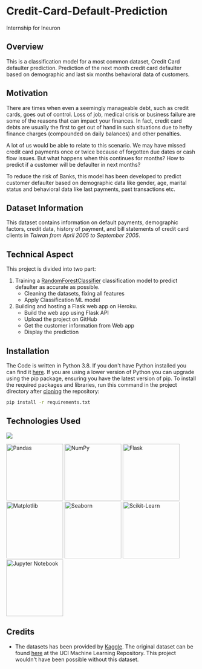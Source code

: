# Credit-Card-Default-Prediction
Internship for Ineuron

## Overview
This is a classification model for a most common dataset, Credit Card defaulter prediction. Prediction of the next month credit card defaulter based on demographic and last six months behavioral data of customers.

## Motivation
There are times when even a seemingly manageable debt, such as credit cards, goes out of control. Loss of job, medical crisis or business failure are some of the reasons that can impact your finances. In fact, credit card debts are usually the first to get out of hand in such situations due to hefty finance charges (compounded on daily balances) and other penalties.

A lot of us would be able to relate to this scenario. We may have missed credit card payments once or twice because of forgotten due dates or cash flow issues. But what happens when this continues for months? How to predict if a customer will be defaulter in next months?

To reduce the risk of Banks, this model has been developed to predict customer defaulter based on demographic data like gender, age, marital status and behavioral data like last payments, past transactions etc.

## Dataset Information
This dataset contains information on default payments, demographic factors, credit data, history of payment, and bill statements of credit card clients in _Taiwan from April 2005 to September 2005_.

## Technical Aspect
This project is divided into two part:
1. Training a [RandomForestClassifier](https://scikit-learn.org/stable/modules/generated/sklearn.ensemble.RandomForestClassifier.html) classification model to predict defaulter as accurate as possible.
	- Cleaning the datasets, fixing all features
	- Apply Classification ML model
2. Building and hosting a Flask web app on Heroku.
	- Build the web app using Flask API
	- Upload the project on GitHub
    - Get the customer information from Web app
    - Display the prediction 

## Installation
The Code is written in Python 3.8. If you don't have Python installed you can find it [here](https://www.python.org/downloads/). If you are using a lower version of Python you can upgrade using the pip package, ensuring you have the latest version of pip. To install the required packages and libraries, run this command in the project directory after [cloning](https://www.howtogeek.com/451360/how-to-clone-a-github-repository/) the repository:
```bash
pip install -r requirements.txt
```

## Technologies Used

![](https://forthebadge.com/images/badges/made-with-python.svg)


<img src="https://upload.wikimedia.org/wikipedia/commons/thumb/e/ed/Pandas_logo.svg/150px-Pandas_logo.svg.png" alt="Pandas" width="150"/> 
<img src="https://upload.wikimedia.org/wikipedia/commons/thumb/1/1a/NumPy_logo.svg/160px-NumPy_logo.svg.png" alt="NumPy" width="150"/> 
<img src="https://upload.wikimedia.org/wikipedia/commons/thumb/3/3c/Flask_logo.svg/150px-Flask_logo.svg.png" alt="Flask" width="150"/> 
<img src="https://upload.wikimedia.org/wikipedia/commons/thumb/8/84/Matplotlib_icon.svg/120px-Matplotlib_icon.svg.png" alt="Matplotlib" width="150"/> 
<img src="https://seaborn.pydata.org/_static/logo-wide-lightbg.svg" alt="Seaborn" width="150"/> 
<img src="https://scikit-learn.org/stable/_static/scikit-learn-logo-small.png" alt="Scikit-Learn" width="150"/>
<img src="https://upload.wikimedia.org/wikipedia/commons/thumb/3/38/Jupyter_logo.svg/150px-Jupyter_logo.svg.png" alt="Jupyter Notebook" width="150"/>


## Credits
- The datasets has been provided by [Kaggle](https://www.kaggle.com/). The original dataset can be found [here](https://www.kaggle.com/datasets/uciml/default-of-credit-card-clients-dataset) at the UCI Machine Learning Repository. This project wouldn't have been possible without this dataset.
 
